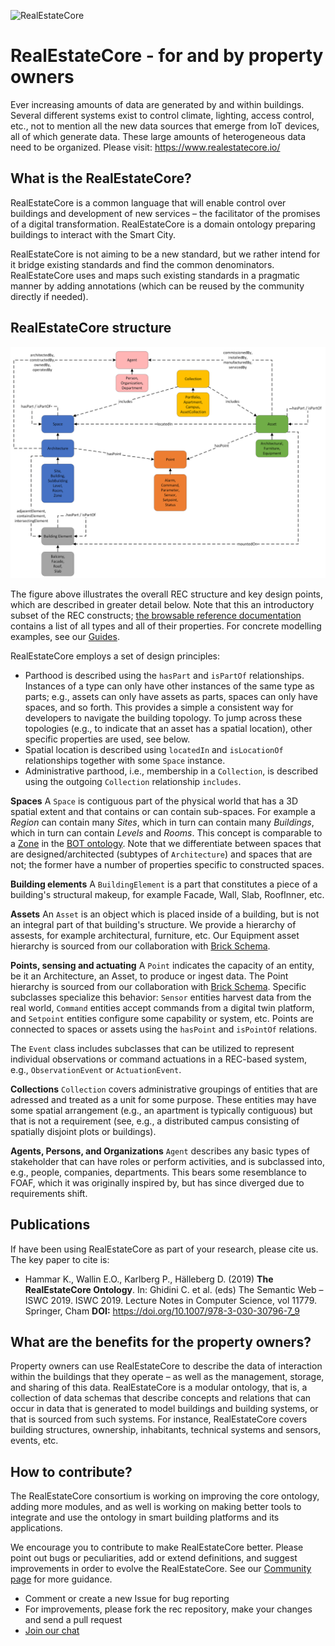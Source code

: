 ![RealEstateCore](https://avatars0.githubusercontent.com/u/37044986?s=200&v=4)

# RealEstateCore - for and by property owners

Ever increasing amounts of data are generated by and within buildings. Several different systems exist to control climate, lighting, access control, etc., not to mention all the new data sources that emerge from IoT devices, all of which generate data. These large amounts of heterogeneous data need to be organized. Please visit: https://www.realestatecore.io/

## What is the RealEstateCore?
RealEstateCore is a common language that will enable control over buildings and development of new services – the facilitator of the promises of a digital transformation. RealEstateCore is a domain ontology preparing buildings to interact with the Smart City.

RealEstateCore is not aiming to be a new standard, but we rather intend for it bridge existing standards and find the common denominators. RealEstateCore uses and maps such existing standards in a pragmatic manner by adding annotations (which can be reused by the community directly if needed).

## RealEstateCore structure

![Building Ontology](images/rec4structure.png)

The figure above illustrates the overall REC structure and key design points, which are described in greater detail below. Note that this an introductory subset of the REC constructs; [the browsable reference documentation](https://dev.realestatecore.io/ontology/) contains a list of all types and all of their properties. For concrete modelling examples, see our [Guides](https://dev.realestatecore.io/docs/guides/).

RealEstateCore employs a set of design principles:

* Parthood is described using the `hasPart` and `isPartOf` relationships. Instances of a type can only have other instances of the same type as parts; e.g., assets can only have assets as parts, spaces can only have spaces, and so forth. This provides a simple a consistent way for developers to navigate the building topology. To jump across these topologies (e.g., to indicate that an asset has a spatial location), other specific properties are used, see below.
* Spatial location is described using `locatedIn` and `isLocationOf` relationships together with some `Space` instance.
* Administrative parthood, i.e., membership in a `Collection`, is described using the outgoing `Collection` relationship `includes`.

**Spaces**
A `Space` is contiguous part of the physical world that has a 3D spatial extent and that contains or can contain sub-spaces. For example a *Region* can contain many *Sites*, which in turn can contain many *Buildings*, which in turn can contain *Levels* and *Rooms*. This concept is comparable to a [Zone](https://w3id.org/bot#Zone) in the [BOT ontology](http://w3id.org/bot). Note that we differentiate between spaces that are designed/architected (subtypes of `Architecture`) and spaces that are not; the former have a number of properties specific to constructed spaces.

**Building elements**
A `BuildingElement` is a part that constitutes a piece of a building's structural makeup, for example Facade, Wall, Slab, RoofInner, etc.

**Assets**
An `Asset` is an object which is placed inside of a building, but is not an integral part of that building's structure. We provide a hierarchy of assests, for example architectural, furniture, etc. Our Equipment asset hierarchy is sourced from our collaboration with [Brick Schema](https://brickschema.org/).

**Points, sensing and actuating**
A `Point` indicates the capacity of an entity, be it an Architecture, an Asset, to produce or ingest data. The Point hierarchy is sourced from our collaboration with [Brick Schema](https://brickschema.org/). Specific subclasses specialize this behavior: `Sensor` entities harvest data from the real world, `Command` entities accept commands from a digital twin platform, and `Setpoint` entities configure some capability or system, etc. Points are connected to spaces or assets using the `hasPoint` and `isPointOf` relations.

The `Event` class includes subclasses that can be utilized to represent individual observations or command actuations in a REC-based system, e.g., `ObservationEvent` or `ActuationEvent`.

**Collections**
`Collection` covers administrative groupings of entities that are adressed and treated as a unit for some purpose. These entities may have some spatial arrangement (e.g., an apartment is typically contiguous) but that is not a requirement (see, e.g., a distributed campus consisting of spatially disjoint plots or buildings).

**Agents, Persons, and Organizations**
`Agent` describes any basic types of stakeholder that can have roles or perform activities, and is subclassed into, e.g., people, companies, departments. This bears some resemblance to FOAF, which it was originally inspired by, but has since diverged due to requirements shift.

## Publications

If have been using RealEstateCore as part of your research, please cite us. The key paper to cite is:

* Hammar K., Wallin E.O., Karlberg P., Hälleberg D. (2019) **The RealEstateCore Ontology**. In: Ghidini C. et al. (eds) The Semantic Web – ISWC 2019. ISWC 2019. Lecture Notes in Computer Science, vol 11779. Springer, Cham
**DOI:** https://doi.org/10.1007/978-3-030-30796-7_9

## What are the benefits for the property owners?
Property owners can use RealEstateCore to describe the data of interaction within the buildings that they operate – as well as the management, storage, and sharing of this data. RealEstateCore is a modular ontology, that is, a collection of data schemas that describe concepts and relations that can occur in data that is generated to model buildings and building systems, or that is sourced from such systems. For instance, RealEstateCore covers building structures, ownership, inhabitants, technical systems and sensors, events, etc.

## How to contribute?
The RealEstateCore consortium is working on improving the core ontology, adding more modules, and as well is working on making better tools to integrate and use the ontology in smart building platforms and its applications.

We encourage you to contribute to make RealEstateCore better. Please point out bugs or peculiarities, add or extend definitions, and suggest improvements in order to evolve the RealEstateCore. See our [Community page](https://dev.realestatecore.io/community/) for more guidance.

* Comment or create a new Issue for bug reporting
* For improvements, please fork the rec repository, make your changes and send a pull request
* [Join our chat](https://gitter.im/RealEstateCore/community)
